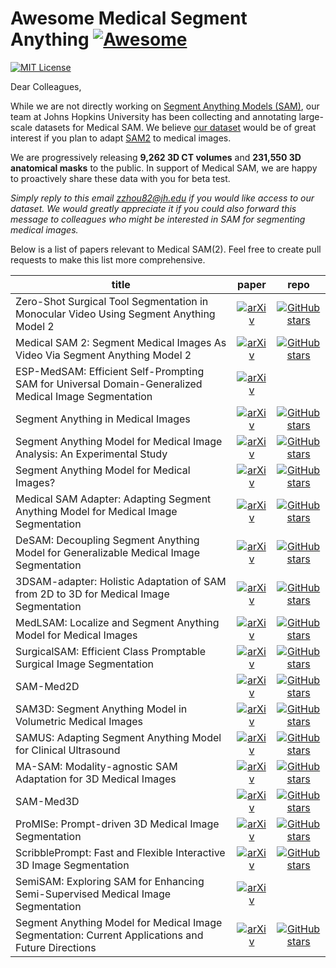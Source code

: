 # Awesome Medical Segment Anything [![Awesome](https://awesome.re/badge.svg)](https://awesome.re)

[![MIT License](https://img.shields.io/badge/license-MIT-green.svg)](https://opensource.org/licenses/MIT)

Dear Colleagues,
 
While we are not directly working on [Segment Anything Models (SAM)](https://segment-anything.com), our team at Johns Hopkins University has been collecting and annotating large-scale datasets for Medical SAM. We believe [our dataset](https://www.zongweiz.com/dataset) would be of great interest if you plan to adapt [SAM2](https://ai.meta.com/sam2/) to medical images.
 
We are progressively releasing **9,262 3D CT volumes** and **231,550 3D anatomical masks** to the public. In support of Medical SAM, we are happy to proactively share these data with you for beta test.
 
*Simply reply to this email <zzhou82@jh.edu> if you would like access to our dataset.*
*We would greatly appreciate it if you could also forward this message to colleagues who might be interested in SAM for segmenting medical images.*

Below is a list of papers relevant to Medical SAM(2). Feel free to create pull requests to make this list more comprehensive.

| **title** | **paper** | **repo** |
|-----------|:---------:|:---------:|
| Zero-Shot Surgical Tool Segmentation in Monocular Video Using Segment Anything Model 2 | [![arXiv](https://img.shields.io/badge/arXiv-2408.01648-b31b1b.svg)](https://arxiv.org/pdf/2408.01648) | [![GitHub stars](https://img.shields.io/github/stars/AngeLouCN/SAM-2_Surgical_Video.svg?logo=github&label=Stars)](https://github.com/AngeLouCN/SAM-2_Surgical_Video) |
| Medical SAM 2: Segment Medical Images As Video Via Segment Anything Model 2 | [![arXiv](https://img.shields.io/badge/arXiv-2408.00874-b31b1b.svg)](https://arxiv.org/pdf/2408.00874) | [![GitHub stars](https://img.shields.io/github/stars/MedicineToken/Medical-SAM2.svg?logo=github&label=Stars)](https://github.com/MedicineToken/Medical-SAM2) |
| ESP-MedSAM: Efficient Self-Prompting SAM for Universal Domain-Generalized Medical Image Segmentation | [![arXiv](https://img.shields.io/badge/arXiv-2407.14153-b31b1b.svg)](https://arxiv.org/pdf/2407.14153) |  |
| Segment Anything in Medical Images | [![arXiv](https://img.shields.io/badge/arXiv-2304.12306-b31b1b.svg)](https://arxiv.org/pdf/2304.12306.pdf) | [![GitHub stars](https://img.shields.io/github/stars/bowang-lab/MedSAM.svg?logo=github&label=Stars)](https://github.com/bowang-lab/MedSAM) |
| Segment Anything Model for Medical Image Analysis: An Experimental Study | [![arXiv](https://img.shields.io/badge/arXiv-2304.10517-b31b1b.svg)](https://arxiv.org/pdf/2304.10517.pdf) | [![GitHub stars](https://img.shields.io/github/stars/mazurowski-lab/segment-anything-medical.svg?logo=github&label=Stars)](https://github.com/mazurowski-lab/segment-anything-medical) |
| Segment Anything Model for Medical Images? | [![arXiv](https://img.shields.io/badge/arXiv-2304.14660-b31b1b.svg)](https://arxiv.org/pdf/2304.14660.pdf) | [![GitHub stars](https://img.shields.io/github/stars/yuhoo0302/Segment-Anything-Model-for-Medical-Images.svg?logo=github&label=Stars)](https://github.com/yuhoo0302/Segment-Anything-Model-for-Medical-Images) |
| Medical SAM Adapter: Adapting Segment Anything Model for Medical Image Segmentation | [![arXiv](https://img.shields.io/badge/arXiv-2304.12620-b31b1b.svg)](https://arxiv.org/pdf/2304.12620.pdf) | [![GitHub stars](https://img.shields.io/github/stars/KidsWithTokens/Medical-SAM-Adapter.svg?logo=github&label=Stars)](https://github.com/KidsWithTokens/Medical-SAM-Adapter) |
| DeSAM: Decoupling Segment Anything Model for Generalizable Medical Image Segmentation | [![arXiv](https://img.shields.io/badge/arXiv-2306.00499-b31b1b.svg)](https://arxiv.org/pdf/2306.00499.pdf) | [![GitHub stars](https://img.shields.io/github/stars/yifangao112/DeSAM.svg?logo=github&label=Stars)](https://github.com/yifangao112/DeSAM) |
| 3DSAM-adapter: Holistic Adaptation of SAM from 2D to 3D for Medical Image Segmentation | [![arXiv](https://img.shields.io/badge/arXiv-2306.13465-b31b1b.svg)](https://arxiv.org/pdf/2306.13465.pdf) | [![GitHub stars](https://img.shields.io/github/stars/med-air/3DSAM-adapter.svg?logo=github&label=Stars)](https://github.com/med-air/3DSAM-adapter) |
| MedLSAM: Localize and Segment Anything Model for Medical Images | [![arXiv](https://img.shields.io/badge/arXiv-2306.14752-b31b1b.svg)](https://arxiv.org/pdf/2306.14752.pdf) | [![GitHub stars](https://img.shields.io/github/stars/openmedlab/MedLSAM.svg?logo=github&label=Stars)](https://github.com/openmedlab/MedLSAM) |
| SurgicalSAM: Efficient Class Promptable Surgical Image Segmentation | [![arXiv](https://img.shields.io/badge/arXiv-2308.08746-b31b1b.svg)](https://arxiv.org/pdf/2308.08746.pdf) | [![GitHub stars](https://img.shields.io/github/stars/wenxi-yue/SurgicalSAM.svg?logo=github&label=Stars)](https://github.com/wenxi-yue/SurgicalSAM) |
| SAM-Med2D | [![arXiv](https://img.shields.io/badge/arXiv-2308.16184-b31b1b.svg)](https://arxiv.org/pdf/2308.16184.pdf) | [![GitHub stars](https://img.shields.io/github/stars/OpenGVLab/SAM-Med2D.svg?logo=github&label=Stars)](https://github.com/OpenGVLab/SAM-Med2D) |
| SAM3D: Segment Anything Model in Volumetric Medical Images | [![arXiv](https://img.shields.io/badge/arXiv-2309.03493-b31b1b.svg)](https://arxiv.org/pdf/2309.03493.pdf) | [![GitHub stars](https://img.shields.io/github/stars/UARK-AICV/SAM3D.svg?logo=github&label=Stars)](https://github.com/UARK-AICV/SAM3D) |
| SAMUS: Adapting Segment Anything Model for Clinical Ultrasound | [![arXiv](https://img.shields.io/badge/arXiv-2309.06824-b31b1b.svg)](https://arxiv.org/pdf/2309.06824.pdf) | [![GitHub stars](https://img.shields.io/github/stars/xianlin7/SAMUS.svg?logo=github&label=Stars)](https://github.com/xianlin7/SAMUS) |
| MA-SAM: Modality-agnostic SAM Adaptation for 3D Medical Images | [![arXiv](https://img.shields.io/badge/arXiv-2309.08842-b31b1b.svg)](https://arxiv.org/pdf/2309.08842.pdf) | [![GitHub stars](https://img.shields.io/github/stars/cchen-cc/MA-SAM.svg?logo=github&label=Stars)](https://github.com/cchen-cc/MA-SAM) |
| SAM-Med3D | [![arXiv](https://img.shields.io/badge/arXiv-2310.15161-b31b1b.svg)](https://arxiv.org/pdf/2310.15161.pdf) | [![GitHub stars](https://img.shields.io/github/stars/uni-medical/SAM-Med3D.svg?logo=github&label=Stars)](https://github.com/uni-medical/SAM-Med3D) |
| ProMISe: Prompt-driven 3D Medical Image Segmentation | [![arXiv](https://img.shields.io/badge/arXiv-2310.19721-b31b1b.svg)](https://arxiv.org/pdf/2310.19721.pdf) | [![GitHub stars](https://img.shields.io/github/stars/MedICL-VU/ProMISe.svg?logo=github&label=Stars)](https://github.com/MedICL-VU/ProMISe) |
| ScribblePrompt: Fast and Flexible Interactive 3D Image Segmentation | [![arXiv](https://img.shields.io/badge/arXiv-2312.07381-b31b1b.svg)](https://arxiv.org/pdf/2312.07381.pdf) | [![GitHub stars](https://img.shields.io/github/stars/halleewong/ScribblePrompt.svg?logo=github&label=Stars)](https://github.com/halleewong/ScribblePrompt) |
| SemiSAM: Exploring SAM for Enhancing Semi-Supervised Medical Image Segmentation | [![arXiv](https://img.shields.io/badge/arXiv-2312.06316-b31b1b.svg)](https://arxiv.org/pdf/2312.06316.pdf) |  |
| Segment Anything Model for Medical Image Segmentation: Current Applications and Future Directions | [![arXiv](https://img.shields.io/badge/arXiv-2401.03495-b31b1b.svg)](https://arxiv.org/pdf/2401.03495.pdf) | [![GitHub stars](https://img.shields.io/github/stars/YichiZhang98/SAM4MIS.svg?logo=github&label=Stars)](https://github.com/YichiZhang98/SAM4MIS) |
